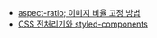 - [aspect-ratio; 이미지 비율 고정 방법](./aspect-ratio;_이미지_비율_고정_방법.md)
- [CSS 전처리기와 styled-components](./CSS_전처리기와_styled-components.md)